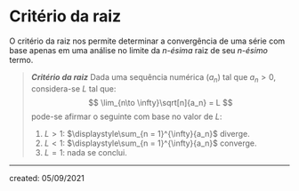 # Critério da raiz
O critério da raiz nos permite determinar a convergência de uma série com base apenas em uma análise no limite da *n-ésima* raiz de seu *n-ésimo* termo.

> ***Critério da raiz***
> Dada uma sequência numérica $(a_n)$ tal que $a_n > 0$, considera-se $L$ tal que:
>$$
  \lim_{n\to \infty}\sqrt[n]{a_n} = L
>$$
> pode-se afirmar o seguinte com base no valor de $L$:
> 1. $L > 1$: $\displaystyle\sum_{n = 1}^{\infty}{a_n}$ diverge.
> 2. $L < 1$: $\displaystyle\sum_{n = 1}^{\infty}{a_n}$ converge.
> 3. $L = 1$: nada se conclui.

---

created: 05/09/2021
